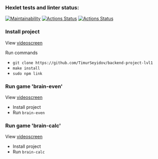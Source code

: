 ### Hexlet tests and linter status:
[![Maintainability](https://api.codeclimate.com/v1/badges/c8cf29a287e3612941c2/maintainability)](https://codeclimate.com/github/TimurSeyidov/backend-project-lvl1/maintainability)
[![Actions Status](https://github.com/TimurSeyidov/backend-project-lvl1/workflows/hexlet-check/badge.svg)](https://github.com/TimurSeyidov/backend-project-lvl1/actions)
[![Actions Status](https://github.com/TimurSeyidov/backend-project-lvl1/workflows/user-check/badge.svg)](https://github.com/TimurSeyidov/backend-project-lvl1/actions)

### Install project
View [videoscreen](https://asciinema.org/a/rocLSpARWMuBh9RnirKB2Apyw)

Run commands

*   `git clone https://github.com/TimurSeyidov/backend-project-lvl1`
*   `make install`
*   `sudo npm link`
### Run game 'brain-even'
View [videoscreen](https://asciinema.org/a/q2nEmxRUhfvG1HcPMNdm9OfJx)

- Install project
- Run `brain-even`

### Run game 'brain-calc'
View [videoscreen](https://asciinema.org/a/rocLSpARWMuBh9RnirKB2Apyw)

- Install project
- Run `brain-calc`

